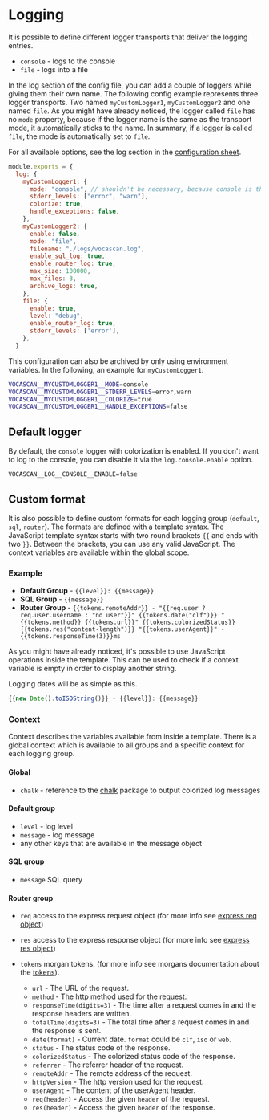 # Logging

It is possible to define different logger transports that deliver the logging entries.

- `console` - logs to the console
- `file` - logs into a file

In the log section of the config file, you can add a couple of loggers while giving them their own name. The following
config example represents three logger transports. Two named `myCustomLogger1`, `myCustomLogger2` and one named `file`.
As you might have already noticed, the logger called `file` has no `mode` property, because if the logger name is the
same as the transport mode, it automatically sticks to the name. In summary, if a logger is called `file`, the mode is
automatically set to `file`.

For all available options, see the log section in the [configuration sheet](vocascan-server/configuration?id=log-log).

```js
module.exports = {
  log: {
    myCustomLogger1: {
      mode: "console", // shouldn't be necessary, because console is the default
      stderr_levels: ["error", "warn"],
      colorize: true,
      handle_exceptions: false,
    },
    myCustomLogger2: {
      enable: false,
      mode: "file",
      filename: "./logs/vocascan.log",
      enable_sql_log: true,
      enable_router_log: true,
      max_size: 100000,
      max_files: 3,
      archive_logs: true,
    },
    file: {
      enable: true,
      level: "debug",
      enable_router_log: true,
      stderr_levels: ['error'],
    },
  }
```

This configuration can also be archived by only using environment variables. In the following, an example for
`myCustomLogger1`.

```bash
VOCASCAN__MYCUSTOMLOGGER1__MODE=console
VOCASCAN__MYCUSTOMLOGGER1__STDERR_LEVELS=error,warn
VOCASCAN__MYCUSTOMLOGGER1__COLORIZE=true
VOCASCAN__MYCUSTOMLOGGER1__HANDLE_EXCEPTIONS=false
```

## Default logger

By default, the `console` logger with colorization is enabled. If you don't want to log to the console, you can disable
it via the `log.console.enable` option.

```env
VOCASCAN__LOG__CONSOLE__ENABLE=false
```

## Custom format

It is also possible to define custom formats for each logging group (`default`, `sql`, `router`). The formats are
defined with a template syntax. The JavaScript template syntax starts with two round brackets `{{` and ends with two
`}}`. Between the brackets, you can use any valid JavaScript. The context variables are available within the global
scope.

### Example

- **Default Group** - `{{level}}: {{message}}`
- **SQL Group** - `{{message}}`
- **Router Group** -
  `{{tokens.remoteAddr}} - "{{req.user ? req.user.username : "no user"}}" {{tokens.date("clf")}} "{{tokens.method}} {{tokens.url}}" {{tokens.colorizedStatus}} {{tokens.res("content-length")}} "{{tokens.userAgent}}" - {{tokens.responseTime(3)}}ms`

As you might have already noticed, it's possible to use JavaScript operations inside the template. This can be used to
check if a context variable is empty in order to display another string.

Logging dates will be as simple as this.

```js
{{new Date().toISOString()}} - {{level}}: {{message}}
```

### Context

Context describes the variables available from inside a template. There is a global context which is available to all
groups and a specific context for each logging group.

#### Global

- `chalk` - reference to the [chalk](https://www.npmjs.com/package/chalk) package to output colorized log messages

#### Default group

- `level` - log level
- `message` - log message
- any other keys that are available in the message object

#### SQL group

- `message` SQL query

#### Router group

- `req` access to the express request object (for more info see
  [express req object](https://expressjs.com/en/5x/api.html#req))
- `res` access to the express response object (for more info see
  [express res object](https://expressjs.com/en/5x/api.html#res))
- `tokens` morgan tokens. (for more info see morgans documentation about the
  [tokens](https://www.npmjs.com/package/morgan#tokens)).

  - `url` - The URL of the request.
  - `method` - The http method used for the request.
  - `responseTime(digits=3)` - The time after a request comes in and the response headers are written.
  - `totalTime(digits=3)` - The total time after a request comes in and the response is sent.
  - `date(format)` - Current date. `format` could be `clf`, `iso` or `web`.
  - `status` - The status code of the response.
  - `colorizedStatus` - The colorized status code of the response.
  - `referrer` - The referrer header of the request.
  - `remoteAddr` - The remote address of the request.
  - `httpVersion` - The http version used for the request.
  - `userAgent` - The content of the userAgent header.
  - `req(header)` - Access the given `header` of the request.
  - `res(header)` - Access the given `header` of the response.
